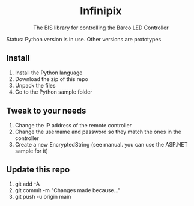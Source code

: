 <p align="center">
  <h1 align="center">Infinipix</h1>
  <p align="center">The BIS library for controlling the Barco LED Controller</p>
</p>

Status: Python version is in use. Other versions are prototypes

## Install

1. Install the Python language
2. Download the zip of this repo
3. Unpack the files
4. Go to the Python sample folder

## Tweak to your needs

1. Change the IP address of the remote controller
2. Change the username and password so they match the ones in the controller
3. Create a new EncryptedString (see manual. you can use the ASP.NET sample for it)

## Update this repo

1. git add -A
2. git commit -m "Changes made because..."
3. git push -u origin main
